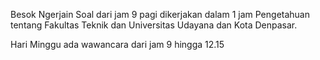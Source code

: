 Besok Ngerjain Soal dari jam 9 pagi
dikerjakan dalam 1 jam 
Pengetahuan tentang Fakultas Teknik dan Universitas Udayana dan Kota Denpasar.

Hari Minggu ada wawancara dari jam 9 hingga 12.15
